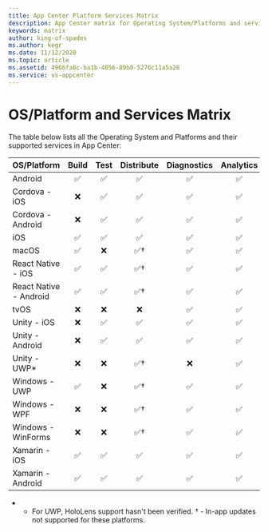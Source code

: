 ```yaml
---
title: App Center Platform Services Matrix
description: App Center matrix for Operating System/Platforms and services
keywords: matrix
author: king-of-spades
ms.author: kegr
ms.date: 11/12/2020
ms.topic: article
ms.assetid: 4966fa6c-ba1b-4656-89b0-5276c11a5a28
ms.service: vs-appcenter
---
```


# OS/Platform and Services Matrix

The table below lists all the Operating System and Platforms and their supported services in App Center:

| OS/Platform            | Build | Test | Distribute | Diagnostics | Analytics |
| :--------------------- | :---: | :--: | :--------: | :-----:     | :-------: |
| Android                |  ✅   |  ✅  |     ✅       |   ✅       |    ✅     |
| Cordova - iOS          |  ❌   |  ✅  |     ✅       |   ✅       |    ✅     |
| Cordova - Android      |  ❌   |  ✅  |     ✅       |   ✅       |    ✅     |
| iOS                    |  ✅   |  ✅  |     ✅       |   ✅       |    ✅     |
| macOS                  |  ✅   |  ❌  |     ✅†      |   ✅       |    ✅     |
| React Native - iOS     |  ✅   |  ✅  |     ✅†      |   ✅       |    ✅     |
| React Native - Android |  ✅   |  ✅  |     ✅†      |   ✅       |    ✅     |
| tvOS                   |  ❌   |  ❌  |     ❌       |   ✅       |    ✅     |
| Unity - iOS            |  ❌   |  ✅  |     ✅       |   ✅       |    ✅     |
| Unity - Android        |  ❌   |  ✅  |     ✅       |   ✅       |    ✅     |
| Unity - UWP*           |  ❌   |  ❌  |     ✅†      |   ❌       |    ✅     |
| Windows - UWP          |  ✅   |  ❌  |     ✅†      |   ✅       |    ✅     |
| Windows - WPF          |  ❌   |  ❌  |     ✅†      |   ✅       |    ✅     |
| Windows - WinForms     |  ❌   |  ❌  |     ✅†      |   ✅       |    ✅     |
| Xamarin - iOS          |  ✅   |  ✅  |     ✅       |   ✅       |    ✅     |
| Xamarin - Android      |  ✅   |  ✅  |     ✅       |   ✅       |    ✅     |

* - For UWP, HoloLens support hasn't been verified.
† - In-app updates not supported for these platforms.
